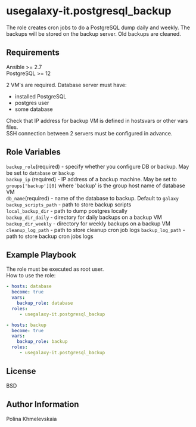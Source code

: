usegalaxy-it.postgresql_backup
=========
The role creates cron jobs to do a PostgreSQL dump daily and weekly. The backups will be stored on the backup server. Old backups are cleaned.  

Requirements
------------

Ansible >= 2.7  
PostgreSQL >= 12  
 
2 VM's are required. Database server must have:  
- installed PostgreSQL  
- postgres user  
- some database  

Check that IP address for backup VM is defined in hostsvars or other vars files.  
SSH connection between 2 servers must be configured in advance.  

Role Variables
--------------
`backup_role`(required) - specify whether you configure DB or backup. May be set to `database` or `backup`  
`backup_ip` (required) - IP address of a backup machine. May be set to `groups['backup'][0]`  where 'backup' is the group host name of database VM    
`db_name`(required) - name of the database to backup. Default to `galaxy`  
`backup_scripts_path` - path to store backup scripts  
`local_backup_dir` - path to dump postgres locally  
`backup_dir_daily` - directory for daily backups on a backup VM  
`backup_dir_weekly` - directory for weekly backups on a backup VM  
`cleanup_log_path` - path to store cleanup cron job logs
`backup_log_path` - path to store backup cron jobs logs

Example Playbook
----------------

The role must be executed as root user.  
How to use the role:
```yaml
- hosts: database
  become: true
  vars: 
    backup_role: database
  roles:
     - usegalaxy-it.postgresql_backup

- hosts: backup
  become: true
  vars: 
    backup_role: backup
  roles:
     - usegalaxy-it.postgresql_backup
```

License
-------

BSD

Author Information
------------------

Polina Khmelevskaia
